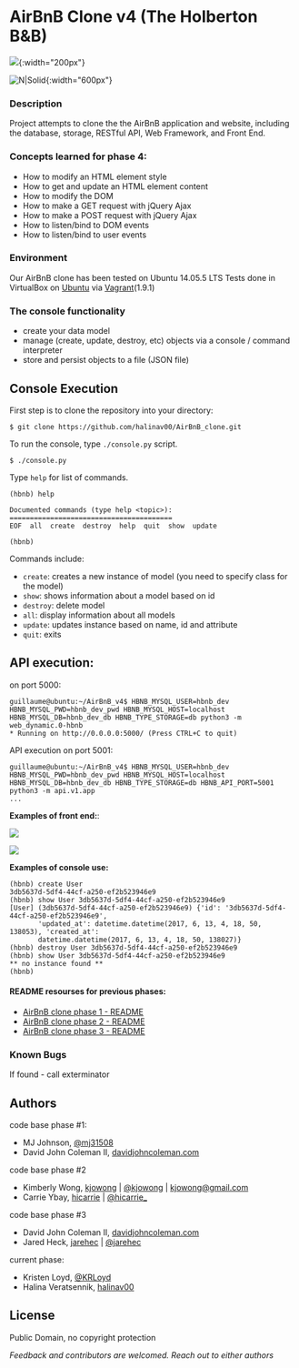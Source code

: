 # AirBnB Clone v4 (The Holberton B&B)
![](https://github.com/johncoleman83/AirBnB_clone/raw/master/dev/HBTN-hbnb-Final.png){:width="200px"}

![N|Solid](https://s3.amazonaws.com/intranet-projects-files/concepts/74/hbnb_step5.png){:width="600px"}

### Description
Project attempts to clone the the AirBnB application and website, including the database, storage, RESTful API, Web Framework, and Front End.

### Concepts learned for phase 4:
* How to modify an HTML element style
* How to get and update an HTML element content
* How to modify the DOM
* How to make a GET request with jQuery Ajax
* How to make a POST request with jQuery Ajax
* How to listen/bind to DOM events
* How to listen/bind to user events

### Environment
Our AirBnB clone has been tested on Ubuntu 14.05.5 LTS
Tests done in VirtualBox on [Ubuntu](https://atlas.hashicorp.com/ubuntu/boxes/trusty64) via [Vagrant](https://www.vagrantup.com/)(1.9.1)

### The console functionality
* create your data model
* manage (create, update, destroy, etc) objects via a console / command interpreter
* store and persist objects to a file (JSON file)

## Console Execution
First step is to clone the repository into your directory:
``` 
$ git clone https://github.com/halinav00/AirBnB_clone.git 
```
To run the console, type `./console.py` script. 
```
$ ./console.py
```
Type `help` for list of commands.
```
(hbnb) help

Documented commands (type help <topic>):
========================================
EOF  all  create  destroy  help  quit  show  update

(hbnb)
```

Commands include:
* `create`: creates a new instance of model (you need to specify class for the model)
* `show`: shows information about a model based on id
* `destroy`: delete model
* `all`: display information about all models
* `update`: updates instance based on name, id and attribute
* `quit`: exits


## API execution:
on port 5000:
```
guillaume@ubuntu:~/AirBnB_v4$ HBNB_MYSQL_USER=hbnb_dev HBNB_MYSQL_PWD=hbnb_dev_pwd HBNB_MYSQL_HOST=localhost HBNB_MYSQL_DB=hbnb_dev_db HBNB_TYPE_STORAGE=db python3 -m web_dynamic.0-hbnb
* Running on http://0.0.0.0:5000/ (Press CTRL+C to quit)
```
API execution on port 5001:
```
guillaume@ubuntu:~/AirBnB_v4$ HBNB_MYSQL_USER=hbnb_dev HBNB_MYSQL_PWD=hbnb_dev_pwd HBNB_MYSQL_HOST=localhost HBNB_MYSQL_DB=hbnb_dev_db HBNB_TYPE_STORAGE=db HBNB_API_PORT=5001 python3 -m api.v1.app
...
```

**Examples of front end:**:

![](https://s3.amazonaws.com/intranet-projects-files/holbertonschool-higher-level_programming+/309/hbnb_2_0.jpg)

![](https://s3.amazonaws.com/intranet-projects-files/holbertonschool-higher-level_programming+/309/hbnb_1_2.jpg)

**Examples of console use:**
```
(hbnb) create User
3db5637d-5df4-44cf-a250-ef2b523946e9
(hbnb) show User 3db5637d-5df4-44cf-a250-ef2b523946e9
[User] (3db5637d-5df4-44cf-a250-ef2b523946e9) {'id': '3db5637d-5df4-44cf-a250-ef2b523946e9', 
       'updated_at': datetime.datetime(2017, 6, 13, 4, 18, 50, 138053), 'created_at': 
       datetime.datetime(2017, 6, 13, 4, 18, 50, 138027)}
(hbnb) destroy User 3db5637d-5df4-44cf-a250-ef2b523946e9
(hbnb) show User 3db5637d-5df4-44cf-a250-ef2b523946e9
** no instance found **
(hbnb)
```

#### README resourses for previous phases:
* [AirBnB clone phase 1  -  README](https://github.com/johncoleman83/AirBnB_clone/blob/master/README.md)
* [AirBnB clone phase 2 -  README](https://github.com/kjowong/AirBnB_clone_v2/blob/master/README.md)
* [AirBnB clone phase 3 -  README](https://github.com/johncoleman83/AirBnB_clone_v3/blob/master/README.md)

### Known Bugs
If found - call exterminator

## Authors

code base phase #1:
* MJ Johnson, [@mj31508](https://github.com/mj31508)
* David John Coleman II, [davidjohncoleman.com](http://www.davidjohncoleman.com/)

code base phase #2
* Kimberly Wong, [kjowong](http://github.com/kjowong) | [@kjowong](http://twitter.com/kjowong) | [kjowong@gmail.com](kjowong@gmail.com)
* Carrie Ybay, [hicarrie](http://github.com/hicarrie) | [@hicarrie_](http://twitter.com/hicarrie_)

code base phase #3
* David John Coleman II, [davidjohncoleman.com](http://www.davidjohncoleman.com/)
* Jared Heck, [jarehec](https://github.com/jarehec) | [@jarehec](https://twitter.com/jarehec)

current phase:
* Kristen Loyd, [@KRLoyd](https://github.com/KRLoyd)
* Halina Veratsennik, [halinav00](http://github.com/halinav00)

## License

Public Domain, no copyright protection

*Feedback and contributors are welcomed. Reach out to either authors*

